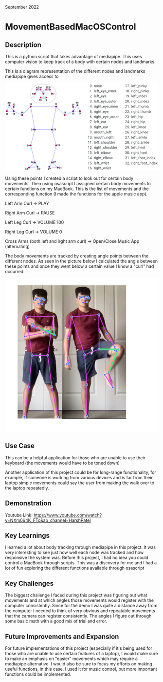 September 2022

# MovementBasedMacOSControl

## Description

This is a python script that takes advantage of mediapipe. This uses computer vision to keep track of a body with certain nodes and landmarks. 

This is a diagram representation of the different nodes and landmarks mediapipe gives access to

![mediapipe diagram](https://github.com/harshp30/MovementBasedMacOSControl/blob/main/images/chart.png)

Using these points I created a script to look out for certain body movements. Then using osascript I assigned certain body movements to certain functions on my MacBook. This is the list of movements and the corresponding function (I made the functions for the apple music app).

Left Arm Curl -> PLAY

Right Arm Curl -> PAUSE

Left Leg Curl -> VOLUME 100

Right Leg Curl -> VOLUME 0

Cross Arms (both left and irght arm curl) -> Open/Close Music App (alternating)

The body movements are tracked by creating angle points between the different nodes. As seen in the picture below I calculated the angle between these points and once they went below a certain value I know a "curl" had occurred. 

![angle diagram](https://github.com/harshp30/MovementBasedMacOSControl/blob/main/images/angles.png)

## Use Case

This can be a helpful application for those who are unable to use their keyboard (the movements would have to be toned down)

Another application of this project could be for long-range functionality, for example, if someone is working from various devices and is far from their laptop simple movements could say the user from making the walk over to the laptop repeatedly.

## Demonstration

Youtube Link: https://www.youtube.com/watch?v=NXm064K_FTc&ab_channel=HarshPatel

## Key Learnings

I learned a lot about body tracking through mediapipe in this project. It was very interesting to see just how well each node was tracked and how responsive the system was. Before this project, I had no idea you could control a MacBook through scripts. This was a discovery for me and I had a lot of fun exploring the different functions available through osascript

## Key Challenges

The biggest challenge I faced during this project was figuring out what movements and at which angles those movements would register with the computer consistently. Since for the demo I was quite a distance away from the computer I needed to think of very obvious and repeatable movements that the camera can register consistently. The angles I figure out through some basic math with a good mix of trial and error.

## Future Improvements and Expansion

For future implementations of this project (especially if it's being used for those who are unable to use certain features of a laptop), I would make sure to make an emphasis on "easier" movements which may require a mediapipe alternative. I would also be sure to focus my efforts on making useful functions, in this case, I used it for music control, but more important functions could be implemented.
